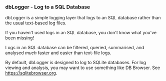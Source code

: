 ### dbLogger - Log to a SQL Database

dbLogger is a simple logging layer that logs to an SQL database rather
than the usual text-based log files.

If you haven't used logs in an SQL database, you don't know what 
you've been missing!

Logs in an SQL database can be filtered, queried, summarised,
and analysed _much_ faster and easier than text-file logs.

By default, dbLogger is designed to log to SQLite databases. 
For log viewing and analysis, you may want to use something
like DB Browser. See https://sqlitebrowser.org.
